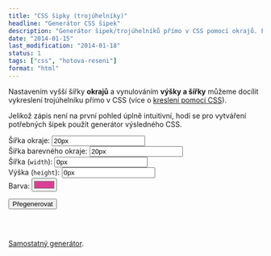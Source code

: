 ```yaml
---
title: "CSS šipky (trojúhelníky)"
headline: "Generátor CSS šipek"
description: "Generátor šipek/trojúhelníků přímo v CSS pomocí okrajů. Funkční i ve starých IE."
date: "2014-01-15"
last_modification: "2014-01-18"
status: 1
tags: ["css", "hotova-reseni"]
format: "html"
---
```


<p>Nastavením vyšší šířky <b>okrajů</b> a vynulováním <b>výšky a šířky</b> můžeme docílit vykreslení trojúhelníku přímo v CSS (více o <a href="/css-kresleni">kreslení pomocí CSS</a>).</p>

<p>Jelikož zápis není na první pohled úplně intuitivní, hodí se pro vytváření potřebných šipek použít generátor výsledného CSS.</p>

<div class="live">
  <style>.nahled {border: 1px solid #fff; display: inline-block; margin: .1em}</style>
<style id="sipky"></style>
  
<script>
function vykreslit() {
  var border = document.getElementById("borderWidth").value;
  var borderSide = document.getElementById("borderSideWidth").value;
  var color = document.getElementById("color").value;
  var css = ".sipka {border: " + border + " solid transparent; width: " + document.getElementById("width").value + "; height: " + document.getElementById("height").value + "; display: inline-block; position: relative}\n";
  var posun = (parseInt(border)/2) + "px";
  css += ".sipka.dolu {border-top: " + borderSide + " solid " + color + "; top: " + posun + "}\n";
  css += ".sipka.vlevo {border-right: " + borderSide + " solid " + color + "; left: -" + posun + "}\n";
  css += ".sipka.vpravo {border-left: " + borderSide + " solid " + color + "; left: " + posun + "}\n";  
  css += ".sipka.nahoru {border-bottom: " + borderSide + " solid " + color + "; top: -" + posun + "}\n";    
  document.getElementById("vystup").innerHTML = css;
  document.getElementById("sipky").innerHTML = css;
}
</script>  

<form action="?" onsubmit="vykreslit(); return false" id="generator">
<label>Šířka okraje: <input id="borderWidth" type="text" value="20px"></label><br>
<label>Šířka barevného okraje: <input id="borderSideWidth" type="text" value="20px"></label><br>
<label>Šířka (<code>width</code>): <input id="width" type="text" value="0px"></label><br>
<label>Výška (<code>height</code>): <input id="height" type="text" value="0px"></label><br>
<label>Barva: <input id="color" type="color" value="#DA3F94"></label><br>
  
  <p><button type="submit">Přegenerovat</button></p>

<div class="nahled"><div class="sipka dolu"></div></div>  
<div class="nahled"><div class="sipka vlevo"></div></div>
<div class="nahled"><div class="sipka vpravo"></div></div>
<div class="nahled"><div class="sipka nahoru"></div></div>


<pre><code id="vystup"></code></pre>
</form>
<script>
  vykreslit();
  var inputs = document.getElementById("generator").getElementsByTagName("input");
  for (var i = 0; i < inputs.length; i++) {
    inputs[i].onchange = inputs[i].onkeyup = vykreslit;
  }
</script>
</div>

<p><a href="https://kod.djpw.cz/pfbb">Samostatný generátor</a>.</p>